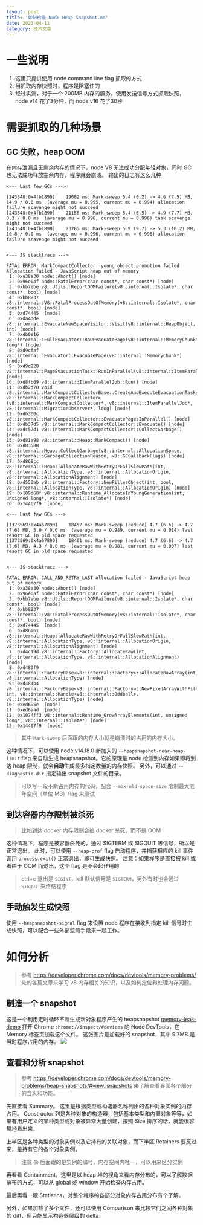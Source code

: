 ```yaml
---
layout: post
title: '如何检查 Node Heap Snapshot.md'
date: 2023-04-11
category: 技术文章
---
```


# 一些说明
1. 这里只提供使用 node command line flag 抓取的方式
2. 当抓取内存快照时，程序是阻塞住的
3. 经过实测，对于一个 200MB 内存的服务，使用发送信号方式抓取快照，node v14 花了3分钟，而 node v16 花了30秒
# 需要抓取的几种场景
## GC 失败，heap OOM
在内存泄漏且无剩余内存的情况下，node V8 无法成功分配年轻对象，同时 GC 也无法成功释放空余内存，程序就会崩溃。
输出的日志有这么几种
```
<--- Last few GCs --->

[243548:0x4fb1890]    19082 ms: Mark-sweep 5.4 (6.2) -> 4.6 (7.5) MB, 14.9 / 0.0 ms  (average mu = 0.995, current mu = 0.994) allocation failure scavenge might not succeed
[243548:0x4fb1890]    21158 ms: Mark-sweep 5.4 (6.5) -> 4.9 (7.7) MB, 8.3 / 0.0 ms  (average mu = 0.996, current mu = 0.996) task scavenge might not succeed
[243548:0x4fb1890]    23785 ms: Mark-sweep 5.9 (9.7) -> 5.3 (10.2) MB, 10.8 / 0.0 ms  (average mu = 0.996, current mu = 0.996) allocation failure scavenge might not succeed


<--- JS stacktrace --->

FATAL ERROR: MarkCompactCollector: young object promotion failed Allocation failed - JavaScript heap out of memory
 1: 0xa38a30 node::Abort() [node]
 2: 0x96e0af node::FatalError(char const*, char const*) [node]
 3: 0xbb7ebe v8::Utils::ReportOOMFailure(v8::internal::Isolate*, char const*, bool) [node]
 4: 0xbb8237 v8::internal::V8::FatalProcessOutOfMemory(v8::internal::Isolate*, char const*, bool) [node]
 5: 0xd74445  [node]
 6: 0xda4dde v8::internal::EvacuateNewSpaceVisitor::Visit(v8::internal::HeapObject, int) [node]
 7: 0xdb0e16 v8::internal::FullEvacuator::RawEvacuatePage(v8::internal::MemoryChunk*, long*) [node]
 8: 0xd9cfaf v8::internal::Evacuator::EvacuatePage(v8::internal::MemoryChunk*) [node]
 9: 0xd9d228 v8::internal::PageEvacuationTask::RunInParallel(v8::internal::ItemParallelJob::Task::Runner) [node]
10: 0xd8fb09 v8::internal::ItemParallelJob::Run() [node]
11: 0xdb2d70 void v8::internal::MarkCompactCollectorBase::CreateAndExecuteEvacuationTasks<v8::internal::FullEvacuator, v8::internal::MarkCompactCollector>(v8::internal::MarkCompactCollector*, v8::internal::ItemParallelJob*, v8::internal::MigrationObserver*, long) [node]
12: 0xdb360c v8::internal::MarkCompactCollector::EvacuatePagesInParallel() [node]
13: 0xdb37d5 v8::internal::MarkCompactCollector::Evacuate() [node]
14: 0xdc57d1 v8::internal::MarkCompactCollector::CollectGarbage() [node]
15: 0xd81a98 v8::internal::Heap::MarkCompact() [node]
16: 0xd83588 v8::internal::Heap::CollectGarbage(v8::internal::AllocationSpace, v8::internal::GarbageCollectionReason, v8::GCCallbackFlags) [node]
17: 0xd869cc v8::internal::Heap::AllocateRawWithRetryOrFailSlowPath(int, v8::internal::AllocationType, v8::internal::AllocationOrigin, v8::internal::AllocationAlignment) [node]
18: 0xd550ab v8::internal::Factory::NewFillerObject(int, bool, v8::internal::AllocationType, v8::internal::AllocationOrigin) [node]
19: 0x109d68f v8::internal::Runtime_AllocateInYoungGeneration(int, unsigned long*, v8::internal::Isolate*) [node]
20: 0x14467f9  [node]
```

```
<--- Last few GCs --->

[1373569:0x4a67890]    18457 ms: Mark-sweep (reduce) 4.7 (6.6) -> 4.7 (7.6) MB, 5.0 / 0.0 ms  (average mu = 0.989, current mu = 0.014) last resort GC in old space requested
[1373569:0x4a67890]    18461 ms: Mark-sweep (reduce) 4.7 (6.6) -> 4.7 (7.6) MB, 4.3 / 0.0 ms  (average mu = 0.981, current mu = 0.007) last resort GC in old space requested


<--- JS stacktrace --->

FATAL ERROR: CALL_AND_RETRY_LAST Allocation failed - JavaScript heap out of memory
 1: 0xa38a30 node::Abort() [node]
 2: 0x96e0af node::FatalError(char const*, char const*) [node]
 3: 0xbb7ebe v8::Utils::ReportOOMFailure(v8::internal::Isolate*, char const*, bool) [node]
 4: 0xbb8237 v8::internal::V8::FatalProcessOutOfMemory(v8::internal::Isolate*, char const*, bool) [node]
 5: 0xd74445  [node]
 6: 0xd86a61 v8::internal::Heap::AllocateRawWithRetryOrFailSlowPath(int, v8::internal::AllocationType, v8::internal::AllocationOrigin, v8::internal::AllocationAlignment) [node]
 7: 0xd4c19d v8::internal::Factory::AllocateRaw(int, v8::internal::AllocationType, v8::internal::AllocationAlignment) [node]
 8: 0xd483f9 v8::internal::FactoryBase<v8::internal::Factory>::AllocateRawArray(int, v8::internal::AllocationType) [node]
 9: 0xd484b4 v8::internal::FactoryBase<v8::internal::Factory>::NewFixedArrayWithFiller(v8::internal::Handle<v8::internal::Map>, int, v8::internal::Handle<v8::internal::Oddball>, v8::internal::AllocationType) [node]
10: 0xed695e  [node]
11: 0xed6aad  [node]
12: 0x1074ff3 v8::internal::Runtime_GrowArrayElements(int, unsigned long*, v8::internal::Isolate*) [node]
13: 0x14467f9  [node]
```
> 其中 `Mark-sweep` 后面跟的内存大小就是崩溃时的占用的内存大小。

这种情况下，可以使用 node v14.18.0 新加入的 `--heapsnapshot-near-heap-limit` flag 来自动生成 heapsnapshot。它的原理是 node 检测到内存如果即将到达 heap 限制，就会**自动**生成最多指定数量的内存快照。
另外，可以通过 `--diagnostic-dir` 指定输出 snapshot 文件的目录。
> 可以写一段不断占用内存的代码，配合 `--max-old-space-size` 限制最大老年空间（单位 MB）flag 来测试

## 到达容器内存限制被杀死
> 比如到达 docker 内存限制会被 docker 杀死，而不是 OOM

这种情况下，程序是被容器杀死的，通过 SIGTERM 或 SIGQUIT 等信号，所以是正常退出。
此时，可以使用 `--heap-prof` flag 启动程序，并捕获相应的 kill 事件调用 `process.exit()` 正常退出，即可生成快照。
注意：如果程序是直接被 kill 或者由于 OOM 而退出，这个 flag 是不会起作用的
> ctrl+c 退出是 `SIGINT`，kill 默认信号是 `SIGTERM`，另外有时也会通过 `SIGQUIT`来终结程序

## 手动触发生成快照
使用 `--heapsnapshot-signal` flag 来设置 node 程序在接收到指定 kill 信号时生成快照，可以配合一些外部监测手段来一起工作。

# 如何分析
>参考 https://developer.chrome.com/docs/devtools/memory-problems/ 处的各篇文章来学习 v8 内存相关的知识，以及如何定位和处理内存问题。

## 制造一个 snapshot
这是一个利用定时循环不断生成新对象程序产生的 heapsnapshot [memory-leak-demo](memory-leak-demo.heapsnapshot)
打开 Chrome `chrome://inspect/#devices` 的 Node DevTools，在 Memory 标签页加载这个文件。
这张图片是加载好的 snapshot，其中 9.7MB 是当时程序占用的内存。
![](loaded-heap-snapshot.png)

## 查看和分析 snapshot
> 参考 https://developer.chrome.com/docs/devtools/memory-problems/heap-snapshots/#view_snapshots 来了解查看界面各个部分的含义和功能。

先直接看 Summary。
这里是根据类型或构造器名称列出的各种对象实例的内存占用。
Constructor 列是各种对象的构造器，包括基本类型和内置对象等等，如果有用户定义的某种类型或对象被异常大量创建，按照 Size 排序的话，就能很容易地看出来。

上半区是各种类型的对象实例以及它持有的关联对象，而下半区 Retainers 要反过来，是持有它的各个对象实例。
> 注意 @ 后面跟的是实例的编号，内存空间内唯一，可以用来区分实例


再看看 Containment，这里是以 heap 堆的视角来看内存分布的，可以了解数据排布的方式，可以从 global 或 window 开始检查内存占用。


最后再看一眼 Statistics，对整个程序的各部分对象内存占用分布有个了解。


另外，如果加载了多个文件，还可以使用 Comparison 来比较它们之间各种对象的 diff，但只能显示构造器层级的 delta。

